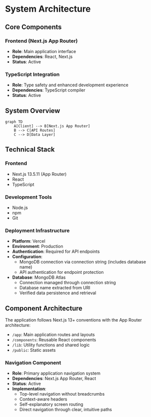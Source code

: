 # System Architecture

## Core Components

### Frontend (Next.js App Router)
- **Role**: Main application interface
- **Dependencies**: React, Next.js
- **Status**: Active

### TypeScript Integration
- **Role**: Type safety and enhanced development experience
- **Dependencies**: TypeScript compiler
- **Status**: Active

## System Overview

```mermaid
graph TD
    A[Client] --> B[Next.js App Router]
    B --> C[API Routes]
    C --> D[Data Layer]
```

## Technical Stack

### Frontend
- Next.js 13.5.11 (App Router)
- React
- TypeScript

### Development Tools
- Node.js
- npm
- Git

### Deployment Infrastructure
- **Platform**: Vercel
- **Environment**: Production
- **Authentication**: Required for API endpoints
- **Configuration**:
  - MongoDB connection via connection string (includes database name)
  - API authentication for endpoint protection
- **Database**: MongoDB Atlas
  - Connection managed through connection string
  - Database name extracted from URI
  - Verified data persistence and retrieval

## Component Architecture

The application follows Next.js 13+ conventions with the App Router architecture:
- `/app`: Main application routes and layouts
- `/components`: Reusable React components
- `/lib`: Utility functions and shared logic
- `/public`: Static assets

### Navigation Component
- **Role**: Primary application navigation system
- **Dependencies**: Next.js App Router, React
- **Status**: Active
- **Implementation**: 
  - Top-level navigation without breadcrumbs
  - Context-aware headers
  - Self-explanatory screen routing
  - Direct navigation through clear, intuitive paths
